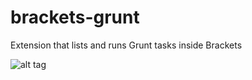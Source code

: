 brackets-grunt
==============

Extension that lists and runs Grunt tasks inside Brackets

![alt tag](http://i.imgur.com/KwOSa6a.png)

